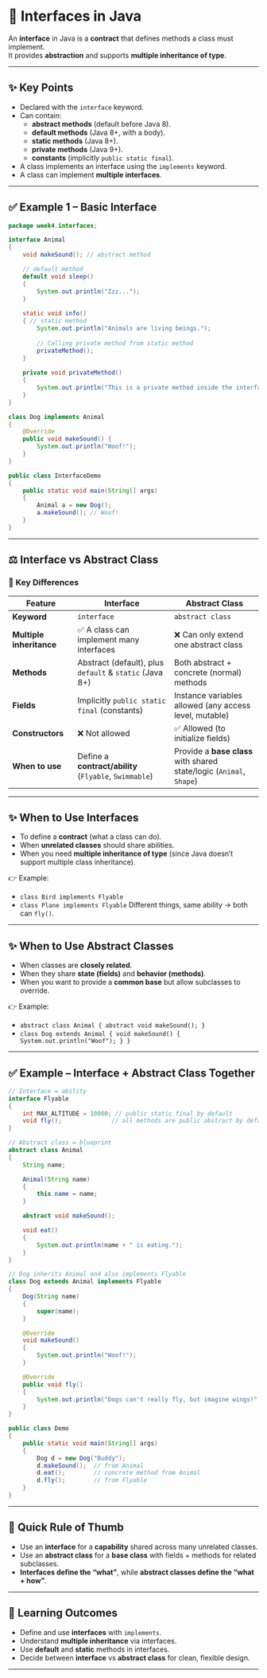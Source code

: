 # 🔌 Interfaces in Java

An **interface** in Java is a **contract** that defines methods a class must implement.  
It provides **abstraction** and supports **multiple inheritance of type**.

---

## ✨ Key Points

- Declared with the `interface` keyword.  
- Can contain:  
  - **abstract methods** (default before Java 8).  
  - **default methods** (Java 8+, with a body).  
  - **static methods** (Java 8+).  
  - **private methods** (Java 9+).
  - **constants** (implicitly `public static final`).  
- A class implements an interface using the `implements` keyword.  
- A class can implement **multiple interfaces**.  

---

## ✅ Example 1 – Basic Interface

```java
package week4.interfaces;

interface Animal 
{
    void makeSound(); // abstract method

    // default method
    default void sleep() 
    { 
        System.out.println("Zzz...");
    }
    
    static void info() 
    { // static method
        System.out.println("Animals are living beings.");
        
        // Calling private method from static method
        privateMethod();
    }
    
    private void privateMethod() 
    { 
        System.out.println("This is a private method inside the interface.");
    }
}

class Dog implements Animal 
{
    @Override
    public void makeSound() {
        System.out.println("Woof!");
    }
}

public class InterfaceDemo 
{
    public static void main(String[] args) 
    {
        Animal a = new Dog();
        a.makeSound(); // Woof!
    }
}
````

---

## ⚖️ Interface vs Abstract Class

### 🔑 Key Differences

| Feature                  | **Interface**                                           | **Abstract Class**                                                   |
|--------------------------|---------------------------------------------------------|----------------------------------------------------------------------|
| **Keyword**              | `interface`                                             | `abstract class`                                                     |
| **Multiple inheritance** | ✅ A class can implement many interfaces                 | ❌ Can only extend one abstract class                                 |
| **Methods**              | Abstract (default), plus `default` & `static` (Java 8+) | Both abstract + concrete (normal) methods                            |
| **Fields**               | Implicitly `public static final` (constants)            | Instance variables allowed (any access level, mutable)               |
| **Constructors**         | ❌ Not allowed                                           | ✅ Allowed (to initialize fields)                                     |
| **When to use**          | Define a **contract/ability** (`Flyable`, `Swimmable`)  | Provide a **base class** with shared state/logic (`Animal`, `Shape`) |

---

## ✨ When to Use Interfaces

* To define a **contract** (what a class can do).
* When **unrelated classes** should share abilities.
* When you need **multiple inheritance of type** (since Java doesn’t support multiple class inheritance).

👉 Example:

* `class Bird implements Flyable`
* `class Plane implements Flyable`
  Different things, same ability → both can `fly()`.

---

## ✨ When to Use Abstract Classes

* When classes are **closely related**.
* When they share **state (fields)** and **behavior (methods)**.
* When you want to provide a **common base** but allow subclasses to override.

👉 Example:

* `abstract class Animal { abstract void makeSound(); }`
* `class Dog extends Animal { void makeSound() { System.out.println("Woof"); } }`

---

## ✅ Example – Interface + Abstract Class Together

```java
// Interface = ability
interface Flyable 
{
    int MAX_ALTITUDE = 10000; // public static final by default
    void fly();              // all methods are public abstract by default
}

// Abstract class = blueprint
abstract class Animal 
{
    String name; 

    Animal(String name) 
    {
        this.name = name;
    }

    abstract void makeSound();

    void eat() 
    {
        System.out.println(name + " is eating.");
    }
}

// Dog inherits Animal and also implements Flyable
class Dog extends Animal implements Flyable 
{
    Dog(String name) 
    {
        super(name);
    }

    @Override
    void makeSound() 
    {
        System.out.println("Woof!");
    }

    @Override
    public void fly() 
    {
        System.out.println("Dogs can't really fly, but imagine wings!");
    }
}

public class Demo 
{
    public static void main(String[] args) 
    {
        Dog d = new Dog("Buddy");
        d.makeSound();  // from Animal
        d.eat();        // concrete method from Animal
        d.fly();        // from Flyable
    }
}
```

---

## 🎯 Quick Rule of Thumb

* Use an **interface** for a **capability** shared across many unrelated classes.
* Use an **abstract class** for a **base class** with fields + methods for related subclasses.
* **Interfaces define the “what”**, while **abstract classes define the “what + how”**.

---

## 🎯 Learning Outcomes

* Define and use **interfaces** with `implements`.
* Understand **multiple inheritance** via interfaces.
* Use **default** and **static** methods in interfaces.
* Decide between **interface** vs **abstract class** for clean, flexible design.

---

